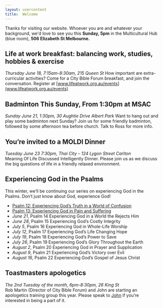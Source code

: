 ```yaml
---
layout: usercontent
title:  Welcome
---
```


Thanks for visiting our website. Whoever you are and whatever your background, we'd love to see you this __Sunday, 5pm__ in the Multicultural Hub (blue room), __506 Elizabeth St Melbourne.__

## Life at work breakfast: balancing work, studies, hobbies & exercise
_Thursday June 18, 7:15am-8:30am, 215 Queen St_
How important are extra-curricular activities? Come for a City Bible Forum breakfast, and join the conversation. Register at [www.lifeatwork.org.au/events](www.lifeatwork.org.au/events)

## Badminton This Sunday, From 1:30pm at MSAC
_Sunday June 21, 1:30pm, 30 Aughtie Drive Albert Park_
Want to hang out and play some badminton next Sunday? Join us for some friendly badminton, followed by some afternoon tea before church. Talk to Ross for more info.

## You’re invited to a MOLDI Dinner
_Tuesday June 23 7:30pm, Thai City – 124 Lygon Street Carlton_  
Meaning Of Life Discussed Intelligently Dinner. Please join us as we discuss the big questions of life
in a friendly relaxed environment. 


## Experiencing God in the Psalms
This winter, we’ll be continuing our series on experiencing God in the Psalms. Don’t just know about God, experience God!

 * [Psalm 12: Experiencing God’s Truth in a World of Confusion](2015/06/07/psalm_12-experiencing_gods_truth_in_a_world_of_confusion-john_hudson.html)
 * [Psalm 13: Experiencing God in Pain and Suffering](2015/06/14/psalm_13-experiencing_god_in_pain_and_suffering-john_hudson.html)
 * _June 21_,     Psalm 14    Experiencing God in a World the Rejects Him
 * _June 28_,     Psalm 15    Experiencing God’s Costly Integrity
 * _July 5_,     Psalm 16    Experiencing God in Whole-Life Worship
 * _July 12_,     Psalm 17    Experiencing God’s Life Changing Hope
 * _July 19_,     Psalm 18    Experiencing God’s Power to Save
 * _July 26_,     Psalm 19    Experiencing God’s Glory Throughout the Earth
 * _August 2_,    Psalm 20    Experiencing God in Prayer and Supplication
 * _August 9_,    Psalm 21    Experiencing God’s Victory over Evil
 * _August 16_,   Psalm 22    Experiencing God’s Gospel of Jesus Christ


## Toastmasters apologetics
_The 2nd Tuesday of the month, 6pm-8:30pm, 26 King St_  
Rob Martin (Director of City Bible Forum) and John are starting an apologetics training group this year. Please speak to [John] if you’re interested in being a part of it.


[John]: mailto:john.david.hudson@gmail.com



